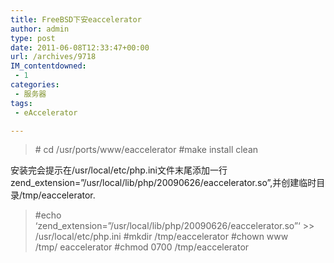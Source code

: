 ```yaml
---
title: FreeBSD下安eaccelerator
author: admin
type: post
date: 2011-06-08T12:33:47+00:00
url: /archives/9718
IM_contentdowned:
 - 1
categories:
 - 服务器
tags:
 - eAccelerator

---
```

> \# cd /usr/ports/www/eaccelerator
> #make install clean

安装完会提示在/usr/local/etc/php.ini文件末尾添加一行zend_extension=”/usr/local/lib/php/20090626/eaccelerator.so”,并创建临时目录/tmp/eaccelerator.

> #echo ‘zend_extension=”/usr/local/lib/php/20090626/eaccelerator.so”‘ >> /usr/local/etc/php.ini
> #mkdir /tmp/eaccelerator
> #chown www /tmp/ eaccelerator
> #chmod 0700 /tmp/eaccelerator